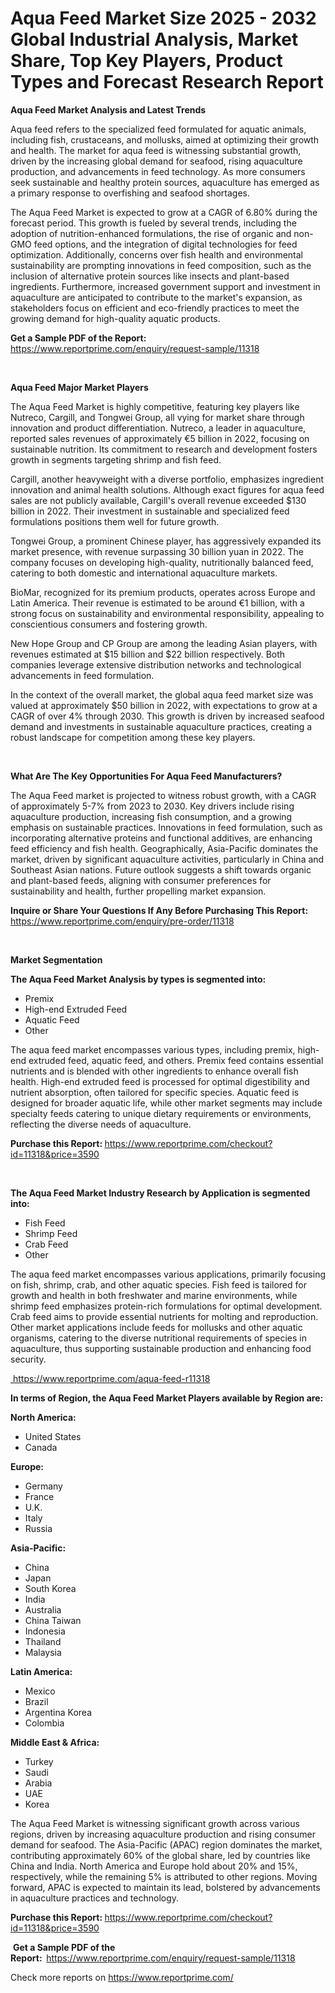 <p><h1>Aqua Feed Market Size 2025 - 2032 Global Industrial Analysis, Market Share, Top Key Players, Product Types and Forecast Research Report</h1></p><p><strong>Aqua Feed Market Analysis and Latest Trends</strong></p>
<p><p>Aqua feed refers to the specialized feed formulated for aquatic animals, including fish, crustaceans, and mollusks, aimed at optimizing their growth and health. The market for aqua feed is witnessing substantial growth, driven by the increasing global demand for seafood, rising aquaculture production, and advancements in feed technology. As more consumers seek sustainable and healthy protein sources, aquaculture has emerged as a primary response to overfishing and seafood shortages.</p><p>The Aqua Feed Market is expected to grow at a CAGR of 6.80% during the forecast period. This growth is fueled by several trends, including the adoption of nutrition-enhanced formulations, the rise of organic and non-GMO feed options, and the integration of digital technologies for feed optimization. Additionally, concerns over fish health and environmental sustainability are prompting innovations in feed composition, such as the inclusion of alternative protein sources like insects and plant-based ingredients. Furthermore, increased government support and investment in aquaculture are anticipated to contribute to the market's expansion, as stakeholders focus on efficient and eco-friendly practices to meet the growing demand for high-quality aquatic products.</p></p>
<p><strong>Get a Sample PDF of the Report:&nbsp;</strong> <a href="https://www.reportprime.com/enquiry/request-sample/11318?utm_campaign=2526&utm_medium=2&utm_source=Github&utm_content=ia&utm_term=20032025&utm_id=aqua-feed">https://www.reportprime.com/enquiry/request-sample/11318</a></p>
<p>&nbsp;</p>
<p><strong>Aqua Feed Major Market Players</strong></p>
<p><p>The Aqua Feed Market is highly competitive, featuring key players like Nutreco, Cargill, and Tongwei Group, all vying for market share through innovation and product differentiation. Nutreco, a leader in aquaculture, reported sales revenues of approximately €5 billion in 2022, focusing on sustainable nutrition. Its commitment to research and development fosters growth in segments targeting shrimp and fish feed.</p><p>Cargill, another heavyweight with a diverse portfolio, emphasizes ingredient innovation and animal health solutions. Although exact figures for aqua feed sales are not publicly available, Cargill's overall revenue exceeded $130 billion in 2022. Their investment in sustainable and specialized feed formulations positions them well for future growth.</p><p>Tongwei Group, a prominent Chinese player, has aggressively expanded its market presence, with revenue surpassing 30 billion yuan in 2022. The company focuses on developing high-quality, nutritionally balanced feed, catering to both domestic and international aquaculture markets.</p><p>BioMar, recognized for its premium products, operates across Europe and Latin America. Their revenue is estimated to be around €1 billion, with a strong focus on sustainability and environmental responsibility, appealing to conscientious consumers and fostering growth.</p><p>New Hope Group and CP Group are among the leading Asian players, with revenues estimated at $15 billion and $22 billion respectively. Both companies leverage extensive distribution networks and technological advancements in feed formulation.</p><p>In the context of the overall market, the global aqua feed market size was valued at approximately $50 billion in 2022, with expectations to grow at a CAGR of over 4% through 2030. This growth is driven by increased seafood demand and investments in sustainable aquaculture practices, creating a robust landscape for competition among these key players.</p></p>
<p>&nbsp;</p>
<p><strong>What Are The Key Opportunities For Aqua Feed Manufacturers?</strong></p>
<p><p>The Aqua Feed market is projected to witness robust growth, with a CAGR of approximately 5-7% from 2023 to 2030. Key drivers include rising aquaculture production, increasing fish consumption, and a growing emphasis on sustainable practices. Innovations in feed formulation, such as incorporating alternative proteins and functional additives, are enhancing feed efficiency and fish health. Geographically, Asia-Pacific dominates the market, driven by significant aquaculture activities, particularly in China and Southeast Asian nations. Future outlook suggests a shift towards organic and plant-based feeds, aligning with consumer preferences for sustainability and health, further propelling market expansion.</p></p>
<p><strong>Inquire or Share Your Questions If Any Before Purchasing This Report:</strong> <a href="https://www.reportprime.com/enquiry/pre-order/11318?utm_campaign=2526&utm_medium=2&utm_source=Github&utm_content=ia&utm_term=20032025&utm_id=aqua-feed">https://www.reportprime.com/enquiry/pre-order/11318</a></p>
<p>&nbsp;</p>
<p><strong>Market Segmentation</strong></p>
<p><strong>The Aqua Feed Market Analysis by types is segmented into:</strong></p>
<p><ul><li>Premix</li><li>High-end Extruded Feed</li><li>Aquatic Feed</li><li>Other</li></ul></p>
<p><p>The aqua feed market encompasses various types, including premix, high-end extruded feed, aquatic feed, and others. Premix feed contains essential nutrients and is blended with other ingredients to enhance overall fish health. High-end extruded feed is processed for optimal digestibility and nutrient absorption, often tailored for specific species. Aquatic feed is designed for broader aquatic life, while other market segments may include specialty feeds catering to unique dietary requirements or environments, reflecting the diverse needs of aquaculture.</p></p>
<p><strong>Purchase this Report:&nbsp;</strong><a href="https://www.reportprime.com/checkout?id=11318&price=3590&utm_campaign=2526&utm_medium=2&utm_source=Github&utm_content=ia&utm_term=20032025&utm_id=aqua-feed">https://www.reportprime.com/checkout?id=11318&price=3590</a></p>
<p>&nbsp;</p>
<p><strong>The Aqua Feed Market Industry Research by Application is segmented into:</strong></p>
<p><ul><li>Fish Feed</li><li>Shrimp Feed</li><li>Crab Feed</li><li>Other</li></ul></p>
<p><p>The aqua feed market encompasses various applications, primarily focusing on fish, shrimp, crab, and other aquatic species. Fish feed is tailored for growth and health in both freshwater and marine environments, while shrimp feed emphasizes protein-rich formulations for optimal development. Crab feed aims to provide essential nutrients for molting and reproduction. Other market applications include feeds for mollusks and other aquatic organisms, catering to the diverse nutritional requirements of species in aquaculture, thus supporting sustainable production and enhancing food security.</p></p>
<p><a href="https://www.reportprime.com/aqua-feed-r11318?utm_campaign=2526&utm_medium=2&utm_source=Github&utm_content=ia&utm_term=20032025&utm_id=aqua-feed">&nbsp;https://www.reportprime.com/aqua-feed-r11318</a></p>
<p><strong>In terms of Region, the Aqua Feed Market Players available by Region are:</strong></p>
<p>
    <p> <strong> North America: </strong>
        <ul>
            <li>United States</li>
            <li>Canada</li>
        </ul>
        </p> 
    <p> <strong> Europe: </strong>
        <ul>
            <li>Germany</li>
            <li>France</li>
            <li>U.K.</li>
            <li>Italy</li>
            <li>Russia</li>
        </ul>
        </p> 
    <p> <strong> Asia-Pacific: </strong>
        <ul>
            <li>China</li>
            <li>Japan</li>
            <li>South Korea</li>
            <li>India</li>
            <li>Australia</li>
            <li>China Taiwan</li>
            <li>Indonesia</li>
            <li>Thailand</li>
            <li>Malaysia</li>
        </ul>
        </p> 
    <p> <strong> Latin America: </strong>
        <ul>
            <li>Mexico</li>
            <li>Brazil</li>
            <li>Argentina Korea</li>
            <li>Colombia</li>
        </ul>
        </p> 
    <p> <strong> Middle East & Africa: </strong>
        <ul>
            <li>Turkey</li>
            <li>Saudi</li>
            <li>Arabia</li>
            <li>UAE</li>
            <li>Korea</li>
        </ul>
    </p>
    </p>
<p><p>The Aqua Feed Market is witnessing significant growth across various regions, driven by increasing aquaculture production and rising consumer demand for seafood. The Asia-Pacific (APAC) region dominates the market, contributing approximately 60% of the global share, led by countries like China and India. North America and Europe hold about 20% and 15%, respectively, while the remaining 5% is attributed to other regions. Moving forward, APAC is expected to maintain its lead, bolstered by advancements in aquaculture practices and technology.</p></p>
<p><strong>Purchase this Report: </strong><a href="https://www.reportprime.com/checkout?id=11318&price=3590&utm_campaign=2526&utm_medium=2&utm_source=Github&utm_content=ia&utm_term=20032025&utm_id=aqua-feed">https://www.reportprime.com/checkout?id=11318&price=3590</a></p>
<p>&nbsp;<strong>Get a Sample PDF of the Report:&nbsp;&nbsp;</strong><a href="https://www.reportprime.com/enquiry/request-sample/11318?utm_campaign=2526&utm_medium=2&utm_source=Github&utm_content=ia&utm_term=20032025&utm_id=aqua-feed">https://www.reportprime.com/enquiry/request-sample/11318</a></p>
<p><strong></strong></p>
<p>Check more reports on <a href="https://www.reportprime.com/?utm_campaign=2526&utm_medium=2&utm_source=Github&utm_content=ia&utm_term=20032025&utm_id=aqua-feed">https://www.reportprime.com/</a></p>